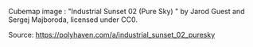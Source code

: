 Cubemap image : "Industrial Sunset 02 (Pure Sky)
" by Jarod Guest and Sergej Majboroda, licensed under CC0.

Source: https://polyhaven.com/a/industrial_sunset_02_puresky